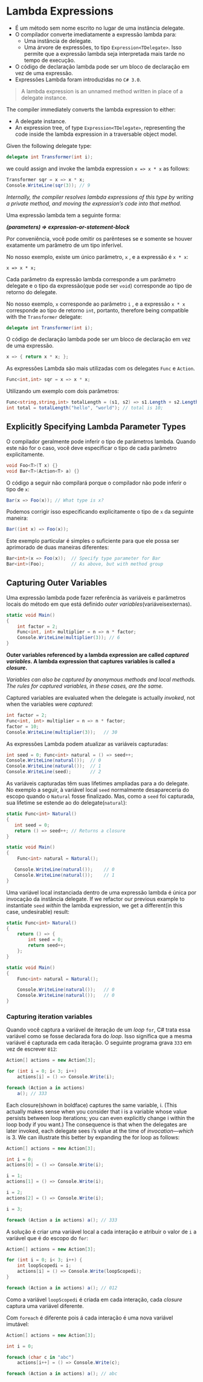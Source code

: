 # Lambda Expressions

-   É um método sem nome escrito no lugar de uma instância delegate.
-   O compilador converte imediatamente a expressão lambda para:
    -   Uma instância de delegate.
    -   Uma árvore de expressões, to tipo `Expression<TDelegate>`. Isso permite que a expressão lambda seja interpretada mais tarde no tempo de execução.
-   O código de declaração lambda pode ser um bloco de declaração em vez de uma expressão.
-   Expressões Lambda foram introduzidas no `C# 3.0`.

> A lambda expression is an unnamed method written in place of a delegate instance.

The compiler immediately converts the lambda expression to either:

-   A delegate instance.
-   An expression tree, of type `Expression<TDelegate>`, representing the code inside the lambda expression in a traversable object model.

Given the following delegate type:

```csharp
delegate int Transformer(int i);
```

we could assign and invoke the lambda expression `x => x * x` as follows:

```csharp
Transformer sqr = x => x * x;
Console.WriteLine(sqr(3)); // 9
```

_Internally, the compiler resolves lambda expressions of this type by writing a private method, and moving the expression’s code into that method._

Uma expressão lambda tem a seguinte forma:

**_(parameters) => expression-or-statement-block_**

Por conveniência, você pode omitir os parênteses se e somente se houver exatamente um parâmetro de um tipo inferível.

No nosso exemplo, existe um único parâmetro, `x` , e a expressão é `x * x`:

```
x => x * x;
```

Cada parâmetro da expressão lambda corresponde a um parâmetro delegate e o tipo da expressão(que pode ser `void`) corresponde ao tipo de retorno do delegate.

No nosso exemplo, `x` corresponde ao parâmetro `i` , e a expressão `x * x` corresponde ao tipo de retorno `int`, portanto, therefore being compatible with the `Transformer` delegate:

```csharp
delegate int Transformer(int i);
```

O código de declaração lambda pode ser um bloco de declaração em vez de uma expressão.

```csharp
x => { return x * x; };
```

As expressões Lambda são mais utilizadas com os delegates `Func` e `Action`.

```csharp
Func<int,int> sqr = x => x * x;
```

Utilizando um exemplo com dois parâmetros:

```csharp
Func<string,string,int> totalLength = (s1, s2) => s1.Length + s2.Length;
int total = totalLength("hello", "world"); // total is 10;
```

## Explicitly Specifying Lambda Parameter Types

O compilador geralmente pode inferir o tipo de parâmetros lambda. Quando este não for o caso, você deve especificar o tipo de cada parâmetro explicitamente.

```csharp
void Foo<T>(T x) {}
void Bar<T>(Action<T> a) {}
```

O código a seguir não compilará porque o compilador não pode inferir o tipo de `x`:

```csharp
Bar(x => Foo(x)); // What type is x?
```

Podemos corrigir isso especificando explicitamente o tipo de `x` da seguinte maneira:

```csharp
Bar((int x) => Foo(x));
```

Este exemplo particular é simples o suficiente para que ele possa ser aprimorado de duas maneiras diferentes:

```csharp
Bar<int>(x => Foo(x));  // Specify type parameter for Bar
Bar<int>(Foo);          // As above, but with method group
```

## Capturing Outer Variables

Uma expressão lambda pode fazer referência às variáveis ​​e parâmetros locais do método em que está definido _outer variables_(variáveis ​​externas).

```csharp
static void Main()
{
    int factor = 2;
    Func<int, int> multiplier = n => n * factor;
    Console.WriteLine(multiplier(3)); // 6
}
```

**Outer variables referenced by a lambda expression are called _captured variables_. A lambda expression that captures variables is called a _closure_.**

_Variables can also be captured by anonymous methods and local methods. The rules for captured variables, in these cases, are the same._

Captured variables are evaluated when the delegate is actually _invoked_, not when the variables were _captured_:

```csharp
int factor = 2;
Func<int, int> multiplier = n => n * factor;
factor = 10;
Console.WriteLine(multiplier(3));   // 30
```

As expressões Lambda podem atualizar as variáveis ​​capturadas:

```csharp
int seed = 0; Func<int> natural = () => seed++;
Console.WriteLine(natural());  // 0
Console.WriteLine(natural());  // 1
Console.WriteLine(seed);       // 2
```

As variáveis capturadas têm suas lifetimes ampliadas para a do delegate. No exemplo a seguir, à variável local `seed` normalmente desapareceria do escopo quando o `Natural` fosse finalizado. Mas, como a `seed` foi capturada, sua lifetime se estende ao do delegate(`natural`):

```csharp
static Func<int> Natural()
{
   int seed = 0;
   return () => seed++; // Returns a closure
}

static void Main()
{
    Func<int> natural = Natural();

   Console.WriteLine(natural());    // 0
   Console.WriteLine(natural());    // 1
}
```

Uma variável local instanciada dentro de uma expressão lambda é única por invocação da instância delegate. If we refactor our previous example to instantiate `seed` _within_ the lambda expression, we get a different(in this case, undesirable) result:

```csharp
static Func<int> Natural()
{
    return () => {
        int seed = 0;
        return seed++;
    };
}

static void Main()
{
    Func<int> natural = Natural();

    Console.WriteLine(natural());   // 0
    Console.WriteLine(natural());   // 0
}
```

### Capturing iteration variables

Quando você captura a variável de iteração de um _loop_ `for`, C# trata essa variável como se fosse declarada fora do _loop_. Isso significa que a mesma variável é capturada em cada iteração. O seguinte programa grava `333` em vez de escrever `012`:

```csharp
Action[] actions = new Action[3];

for (int i = 0; i< 3; i++)
    actions[i] = () => Console.Write(i);

foreach (Action a in actions)
    a(); // 333
```

Each closure(shown in boldface) captures the same variable, i. (This actually makes sense when you consider that i is a variable whose value persists between loop iterations; you can even explicitly change i within the loop body if you want.) The consequence is that when the delegates are later invoked, each delegate sees i’s value at the time of _invocation—which_ is 3. We can illustrate this better by expanding the for loop as follows:

```csharp
Action[] actions = new Action[3];

int i = 0;
actions[0] = () => Console.Write(i);

i = 1;
actions[1] = () => Console.Write(i);

i = 2;
actions[2] = () => Console.Write(i);

i = 3;

foreach (Action a in actions) a(); // 333
```

A solução é criar uma variável local a cada interação e atribuir o valor de `i` a variável que é do escopo do `for`:

```csharp
Action[] actions = new Action[3];

for (int i = 0; i< 3; i++) {
    int loopScopedi = i;
    actions[i] = () => Console.Write(loopScopedi);
}

foreach (Action a in actions) a(); // 012
```

Como a variável `loopScopedi` é criada em cada interação, cada _closure_ captura uma variável diferente.

Com `foreach` é diferente pois á cada interação é uma nova variável imutável:

```csharp
Action[] actions = new Action[3];

int i = 0;

foreach (char c in "abc")
    actions[i++] = () => Console.Write(c);

foreach (Action a in actions) a(); // abc
```
